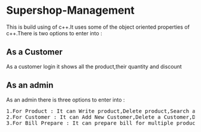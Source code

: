 # Supershop-Management
This is build using of c++.It uses some of the object oriented properties of c++.There is two options to enter into : 
## As a Customer
As a customer login it shows all the product,their quantity and discount 

## As an admin 
As an admin there is three options to enter into :
<pre>
1.For Product : It can Write product,Delete product,Search and show specific product description,Show All product
2.For Customer : It can Add New Customer,Delete a Customer,Display All customer
3.For Bill Prepare : It can prepare bill for multiple product with various quantity
</pre>
